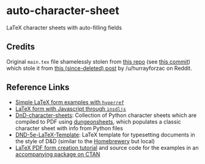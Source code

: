 # auto-character-sheet
LaTeX character sheets with auto-filling fields

## Credits
Original `main.tex` file shamelessly stolen from [this repo](https://github.com/michaelplews/DnD-character-sheets/) (see [this commit](https://github.com/michaelplews/DnD-character-sheets/commit/049a69b495acef5d8db7cd8d4a8e1a3ea988fc4c)) which stole it from [this (since-deleted) post](https://www.reddit.com/r/DnD/comments/2zh01c/i_made_my_bard_a_customized_character_sheet_using/) by /u/hurrayforzac on Reddit.

## Reference Links

- [Simple LaTeX form examples with `hyperref`](https://tex.stackexchange.com/questions/14842/creating-fillable-pdfs)
- [LaTeX form with Javascript through `insdljs`](https://tex.stackexchange.com/questions/7869/how-do-you-say-happy-new-year-with-latex)
- [DnD-character-sheets](https://github.com/michaelplews/DnD-character-sheets): Collection of Python character sheets which are compiled to PDF using [dungeonsheets](https://github.com/canismarko/dungeon-sheets/tree/master/dungeonsheets/forms), which populates a classic character sheet with info from Python files
- [DND-5e-LaTeX-Template](https://github.com/rpgtex/DND-5e-LaTeX-Template): LaTeX template for typesetting documents in the style of D&D (similar to the [Homebrewery](https://homebrewery.naturalcrit.com/) but local)
- [LaTeX PDF form creation tutorial](http://tug.ctan.org/tex-archive/info/pdf-forms-tutorial/en/forms.pdf) and source code for the examples in an [accompanying package on CTAN](https://www.ctan.org/pkg/pdf-forms-tutorial)
